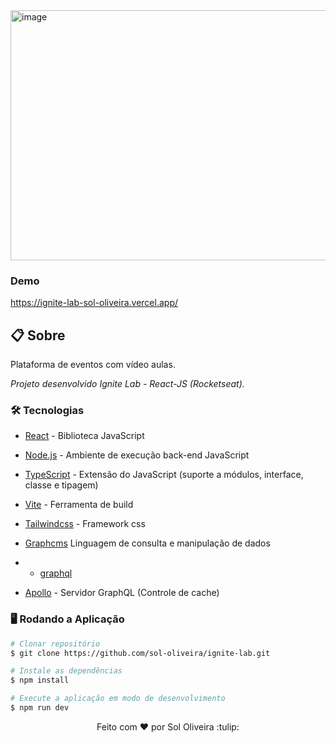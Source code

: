 <img width="800" alt="image" height="400" src=event_platform.gif/>



### Demo
<a>https://ignite-lab-sol-oliveira.vercel.app/<a>

## 📋 Sobre
<p> Plataforma de eventos com vídeo aulas.</p>

<p><i>Projeto desenvolvido Ignite Lab - React-JS (Rocketseat).</i></p>

### 🛠 Tecnologias

- [React](https://pt-br.reactjs.org/) - Biblioteca JavaScript
- [Node.js](https://nodejs.org/en/) - Ambiente de execução back-end JavaScript
- [TypeScript](https://www.typescriptlang.org/) - Extensão do JavaScript (suporte a módulos, interface, classe e tipagem)

- [Vite](https://vitejs.dev/) - Ferramenta de build

- [Tailwindcss](https://tailwindcss.com/docs/installation) - Framework css

- [Graphcms](https://app.graphcms.com/) Linguagem de consulta e manipulação de dados 
 - - [graphql](https://www.graphql-code-generator.com/docs/guides/react)
 
 - [Apollo](https://www.apollographql.com/docs/react/) - Servidor GraphQL (Controle de cache)
 
 ### 🖥️ Rodando a Aplicação 

```bash
# Clonar repositório
$ git clone https://github.com/sol-oliveira/ignite-lab.git

# Instale as dependências
$ npm install

# Execute a aplicação em modo de desenvolvimento
$ npm run dev
```


<p align="center" dir="auto">Feito com <g-emoji class="g-emoji" alias="hearts" fallback-src="https://github.githubassets.com/images/icons/emoji/unicode/2665.png">♥</g-emoji>
  por Sol Oliveira :tulip:</p>


